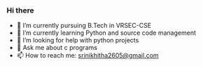 ### Hi there


- 🔭 I’m currently pursuing B.Tech in VRSEC-CSE
- 🌱 I’m currently learning Python and source code management 
- 🤔 I’m looking for help with python projects
- 💬 Ask me about c programs
- 📫 How to reach me: srinikhitha2605@gmail.com

